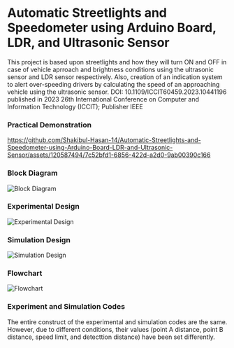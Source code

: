 # Automatic Streetlights and Speedometer using Arduino Board, LDR, and Ultrasonic Sensor
This project is based upon streetlights and how they will turn ON and OFF in case of vehicle aprroach and brightness conditions using the ultrasonic sensor and LDR sensor respectively. Also, creation of an indication system to alert over-speeding drivers by calculating the speed of an approaching vehicle using the ultrasonic sensor.
DOI: 10.1109/ICCIT60459.2023.10441196 published in 2023 26th International Conference on Computer and Information Technology (ICCIT); Publisher IEEE

### Practical Demonstration
https://github.com/Shakibul-Hasan-14/Automatic-Streetlights-and-Speedometer-using-Arduino-Board-LDR-and-Ultrasonic-Sensor/assets/120587494/7c52bfd1-6856-422d-a2d0-9ab00390c166

### Block Diagram
![Block Diagram](https://github.com/Shakibul-Hasan-14/Automatic-Streetlights-and-Speedometer-using-Arduino-Board-LDR-and-Ultrasonic-Sensor/assets/120587494/4f82ab8b-c8bf-4ebc-b0bd-2e618123fb45)

### Experimental Design
![Experimental Design](https://github.com/Shakibul-Hasan-14/Automatic-Streetlights-and-Speedometer-using-Arduino-Board-LDR-and-Ultrasonic-Sensor/assets/120587494/14eaaa8d-df10-459c-807f-f346e40522be)

### Simulation Design
![Simulation Design](https://github.com/Shakibul-Hasan-14/Automatic-Streetlights-and-Speedometer-using-Arduino-Board-LDR-and-Ultrasonic-Sensor/assets/120587494/d8191e7b-d868-409b-97fa-5b9daa696b55)

### Flowchart
![Flowchart](https://github.com/Shakibul-Hasan-14/Automatic-Streetlights-and-Speedometer-using-Arduino-Board-LDR-and-Ultrasonic-Sensor/assets/120587494/670f5fc5-dfa9-4269-b469-fcdd7b12bc0a)

### Experiment and Simulation Codes
The entire construct of the experimental and simulation codes are the same. However, due to different conditions, their values (point A distance, point B distance, speed limit, and detecttion distance) have been set differently.
